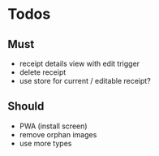 # Todos

## Must

- receipt details view with edit trigger
- delete receipt
- use store for current / editable receipt?

## Should

- PWA (install screen)
- remove orphan images
- use more types
